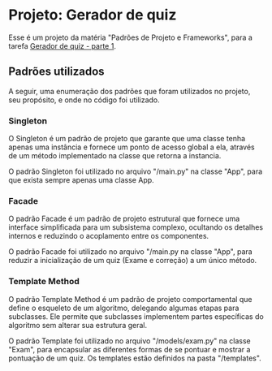 # Projeto: Gerador de quiz

Esse é um projeto da matéria "Padrões de Projeto e Frameworks", para a tarefa <a href="https://ava.ifpr.edu.br/mod/assign/view.php?id=393948">Gerador de quiz - parte 1</a>.

## Padrões utilizados

A seguir, uma enumeração dos padrões que foram utilizados no projeto, seu propósito, e onde no código foi utilizado.

### Singleton

O Singleton é um padrão de projeto que garante que uma classe tenha apenas uma instância e fornece um ponto de acesso global a ela, através de um método implementado na classe que retorna a instancia.

O padrão Singleton foi utilizado no arquivo "/main.py" na classe "App", para que exista sempre apenas uma classe App.

### Facade

O padrão Facade é um padrão de projeto estrutural que fornece uma interface simplificada para um subsistema complexo, ocultando os detalhes internos e reduzindo o acoplamento entre os componentes.

O padrão Facade foi utilizado no arquivo "/main.py na classe "App", para reduzir a inicialização de um quiz (Exame e correção) a um único método.

### Template Method

O padrão Template Method é um padrão de projeto comportamental que define o esqueleto de um algoritmo, delegando algumas etapas para subclasses. Ele permite que subclasses implementem partes específicas do algoritmo sem alterar sua estrutura geral.

O padrão Template foi utilizado no arquivo "/models/exam.py" na classe "Exam", para encapsular as diferentes formas de se pontuar e mostrar a pontuação de um quiz. Os templates estão definidos na pasta "/templates".